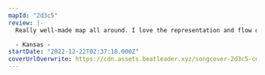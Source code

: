 ```yaml
---
mapId: "2d3c5"
review: |-
  Really well-made map all around. I love the representation and flow of the map! The patterns are interesting and difficult without feeling unnecessarily difficult or badcutty. I wish there was  a bit more preparation for the one hand jump burst sections in the ex+, but overall pretty minor issue.

  - Kansas -
startDate: "2022-12-22T02:37:18.000Z"
coverUrlOverwrite: https://cdn.assets.beatleader.xyz/songcover-2d3c5-cover.jpg
---
```

